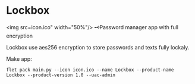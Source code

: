 # Lockbox
<img src=icon.ico" width="50%"/>
🗝️Password manager app with full encryption

Lockbox use aes256 encryption to store passwords and texts fully lockaly.

Make app:
```
flet pack main.py --icon icon.ico --name Lockbox --product-name Lockbox --product-version 1.0 --uac-admin
```
